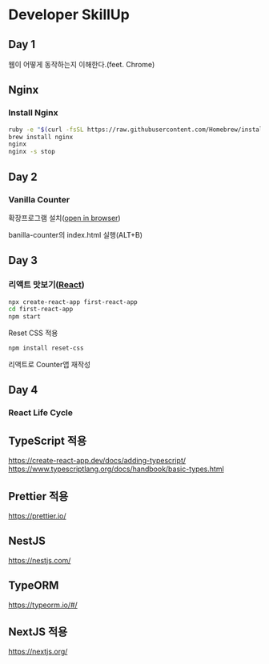 # Developer SkillUp

## Day 1

웹이 어떻게 동작하는지 이해한다.(feet. Chrome)

## Nginx

### Install Nginx

```bash
ruby -e "$(curl -fsSL https://raw.githubusercontent.com/Homebrew/install/master/install)"
brew install nginx
nginx
nginx -s stop
```

## Day 2

### Vanilla Counter

확장프로그램 설치([open in browser](https://marketplace.visualstudio.com/items?itemName=techer.open-in-browser "open in browser link"))

banilla-counter의 index.html 실행(ALT+B)

## Day 3

### 리액트 맛보기([React](https://ko.reactjs.org/docs/create-a-new-react-app.html, "React link"))

```bash
npx create-react-app first-react-app
cd first-react-app
npm start
```

Reset CSS 적용

```bash
npm install reset-css
```

리액트로 Counter앱 재작성

## Day 4

### React Life Cycle

## TypeScript 적용

https://create-react-app.dev/docs/adding-typescript/
https://www.typescriptlang.org/docs/handbook/basic-types.html

## Prettier 적용

https://prettier.io/

## NestJS

https://nestjs.com/

## TypeORM

https://typeorm.io/#/

## NextJS 적용

https://nextjs.org/
